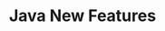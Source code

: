 ---
layout: flashcard-topic
# Main card
title: Java New Features
main_card_title: Java  5 to 16
main_card_bg: '#6586c3'
# Other cards
card_bg: '#9aacd5'
cards:
  - title: J2SE 5.0
    description: Enhanced For Loop, Generics, Enums, Autoboxing
  - title: Java SE 8 (LTS)
    description: Functional Programming - Lambdas & Streams, Static methods in interface
  - title: Java SE 9
    description: Modularization (Java Platform Module System)
  - title: Java SE 10
    description: Local Variable Type Inference
  - title: Java SE 14
    description: Switch Expressions (Preview in 12 and 13)
  - title: Java SE 15
    description: Text Blocks (Preview in 13)
  - title: Java SE 16 
    description: Record Classes (Preview in 14 and 15
  - title: All Java Versions 
    description: API Improvements, Performance and Garbage Collection Improvements
  - title: Java Modularization
    description: API Improvements, Performance and Garbage Collection Improvements
  - title: Switch Expression
    description: API Improvements, Performance and Garbage Collection Improvements
  - title: Text Blocks
    description: A new feature to write multiline strings with fewer escape characters.
  - title: Record Classes
    description: Record Classes (Preview in 14 and 15
  - title: Garbage Collection
    description: API Improvements, Performance and Garbage Collection Improvements
---